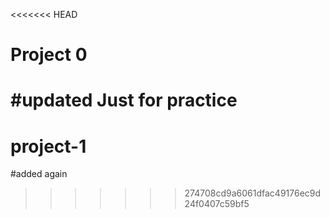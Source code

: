 <<<<<<< HEAD
# Project 0
#updated
Just for practice
=======
# project-1
#added again
>>>>>>> 274708cd9a6061dfac49176ec9d24f0407c59bf5

